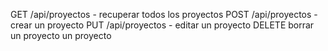 GET /api/proyectos - recuperar todos los proyectos
POST /api/proyectos - crear un proyecto
PUT /api/proyectos - editar un proyecto
DELETE borrar un proyecto un proyecto